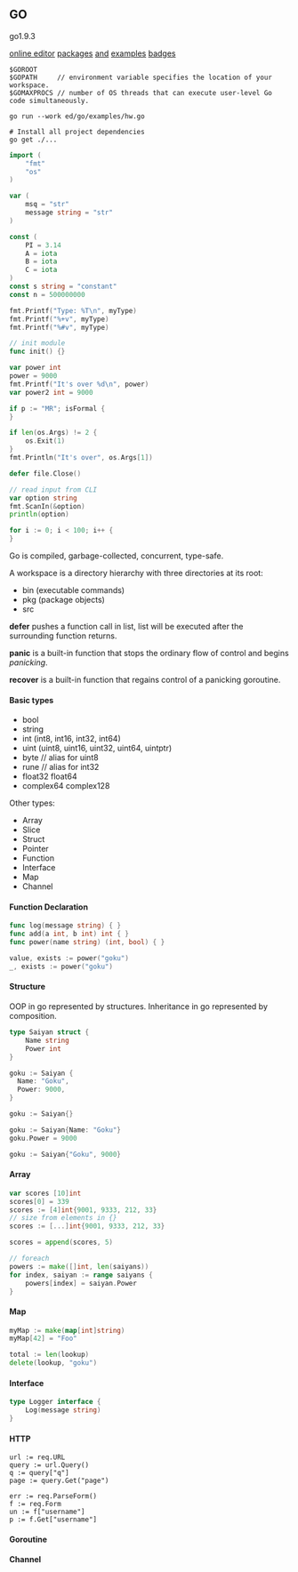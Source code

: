 GO
-

go1.9.3

[online editor](https://play.golang.org/)
[packages](https://golang.org/pkg/) [and](https://godoc.org/)
[examples](https://gobyexample.com/)
[badges](https://goreportcard.com/)

````
$GOROOT
$GOPATH     // environment variable specifies the location of your workspace.
$GOMAXPROCS // number of OS threads that can execute user-level Go code simultaneously.

go run --work ed/go/examples/hw.go

# Install all project dependencies
go get ./...
````

````go
import (
    "fmt"
    "os"
)

var (
    msq = "str"
    message string = "str"
)

const (
    PI = 3.14
    A = iota
    B = iota
    C = iota
)
const s string = "constant"
const n = 500000000

fmt.Printf("Type: %T\n", myType)
fmt.Printf("%+v", myType)
fmt.Printf("%#v", myType)

// init module
func init() {}

var power int
power = 9000
fmt.Printf("It's over %d\n", power)
var power2 int = 9000

if p := "MR"; isFormal {
}

if len(os.Args) != 2 {
    os.Exit(1)
}
fmt.Println("It's over", os.Args[1])

defer file.Close()

// read input from CLI
var option string
fmt.ScanIn(&option)
println(option)

for i := 0; i < 100; i++ {
}
````

Go is compiled, garbage-collected, concurrent, type-safe.

A workspace is a directory hierarchy with three directories at its root:
* bin (executable commands)
* pkg (package objects)
* src

**defer** pushes a function call in list,
list will be executed after the surrounding function returns.

**panic** is a built-in function that stops the ordinary flow of control and begins *panicking*.

**recover** is a built-in function that regains control of a panicking goroutine.

#### Basic types

* bool
* string
* int (int8, int16, int32, int64)
* uint (uint8, uint16, uint32, uint64, uintptr)
* byte // alias for uint8
* rune // alias for int32
* float32 float64
* complex64 complex128

Other types:

* Array
* Slice
* Struct
* Pointer
* Function
* Interface
* Map
* Channel

#### Function Declaration

````go
func log(message string) { }
func add(a int, b int) int { }
func power(name string) (int, bool) { }

value, exists := power("goku")
_, exists := power("goku")
````

#### Structure

OOP in go represented by structures.
Inheritance in go represented by composition.

````go
type Saiyan struct {
    Name string
    Power int
}

goku := Saiyan {
  Name: "Goku",
  Power: 9000,
}

goku := Saiyan{}

goku := Saiyan{Name: "Goku"}
goku.Power = 9000

goku := Saiyan{"Goku", 9000}
````

#### Array

````go
var scores [10]int
scores[0] = 339
scores := [4]int{9001, 9333, 212, 33}
// size from elements in {}
scores := [...]int{9001, 9333, 212, 33}

scores = append(scores, 5)

// foreach
powers := make([]int, len(saiyans))
for index, saiyan := range saiyans {
    powers[index] = saiyan.Power
}
````

#### Map

````go
myMap := make(map[int]string)
myMap[42] = "Foo"

total := len(lookup)
delete(lookup, "goku")
````

#### Interface

````go
type Logger interface {
    Log(message string)
}
````

#### HTTP

````
url := req.URL
query := url.Query()
q := query["q"]
page := query.Get("page")

err := req.ParseForm()
f := req.Form
un := f["username"]
p := f.Get["username"]
````

#### Goroutine

#### Channel
